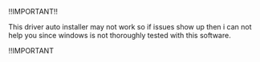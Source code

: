 !!IMPORTANT!!

This driver auto installer may not work so if issues show up then i can not help you since windows is not thoroughly tested with this software.

!!IMPORTANT